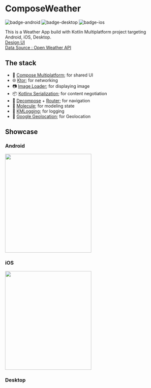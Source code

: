 # ComposeWeather

![badge-android](http://img.shields.io/badge/platform-android-6EDB8D.svg?style=flat)
![badge-desktop](http://img.shields.io/badge/platform-desktop-4D76CD.svg?style=flat)
![badge-ios](http://img.shields.io/badge/platform-ios-EAEAEA.svg?style=flat)

This is a Weather App build with Kotlin Multiplatform project targeting Android, iOS, Desktop.
</br>[Design UI](https://www.figma.com/file/WcIDvSIYffe9CPHu0d6HE8/Weather-App-UI-Design-(Community)?type=design&node-id=2-811&mode=design&t=PP1EohUkLxOm39Tp-0)
</br>[Data Source : Open Weather API](https://openweathermap.org/api)

## The stack
- 🧩 [Compose Multiplatform](https://github.com/JetBrains/compose-multiplatform); for shared UI
- 🌐 [Ktor](https://github.com/ktorio/ktor); for networking
- 📷 [Image Loader](https://github.com/qdsfdhvh/compose-imageloader); for displaying image
- 📦 [Kotlinx Serialization](https://github.com/Kotlin/kotlinx.serialization); for content negotiation
- 🚏 [Decompose](https://github.com/arkivanov/Decompose) + [Router](https://github.com/xxfast/Decompose-Router); for navigation
- 🧪 [Molecule](https://github.com/cashapp/molecule); for modeling state
- 🔖 [KMLogging](https://github.com/LighthouseGames/KmLogging); for logging
- 📍 [Google Geolocation](https://developers.google.com/maps/documentation/geolocation/overview); for Geolocation

## Showcase

### Android
<img src="https://github.com/andrea-liu87/compose-weather/blob/master/docs/android.gif" width="280" height="320">

### iOS
<img src="[https://github.com/andrea-liu87/compose-weather/blob/master/docs/android.gif](https://github.com/andrea-liu87/compose-weather/blob/master/docs/ios.gif" width="280" height="320">

### Desktop
